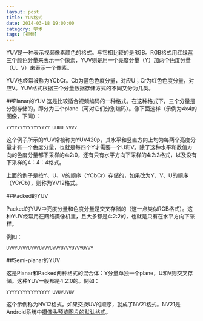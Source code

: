 ```yaml
---
layout: post
title: YUV格式
date: 2014-03-18 19:00:00
category: 学术
tags: [视频]
---
```


YUV是一种表示视频像素颜色的格式。与它相比较的是RGB。RGB格式用红绿蓝三个颜色分量来表示一个像素，YUV则是用一个亮度分量（Y）加两个色度分量（U、V）来表示一个像素。

<!--more-->

YUV也经常被称为YCbCr。Cb为蓝色色度分量，对应U；Cr为红色色度分量，对应V。YUV格式根据三个分量数据存储方式的不同又分为几类。

##Planar的YUV
这是比较适合视频编码的一种格式。在这种格式下，三个分量是分别存储的，即分为三个plane（可对它们分别编码）。像下面这样（示例为4x4的图像，下同）：

    YYYYYYYYYYYYYYYY UUUU VVVV

这个例子所示的YUV常被称为YUV420p，其水平和竖直方向上均为每两个亮度分量才有一个色度分量，也就是每四个Y才需要一个U和V。除了这种水平和数值方向的色度分量都下采样的4:2:0，还有只有水平方向下采样的4:2:2格式，以及没有下采样的4：4：4格式。

上面的例子是按Y、U、V的顺序（YCbCr）存储的，如果改为Y、V、U的顺序（YCrCb），则称为YV12格式。

##Packed的YUV

Packed的YUV中亮度分量和色度分量是交叉存储的（这一点类似RGB格式）。这种YUV经常用在网络摄像机里，且大多都是4:2:2的，也就是只有在水平方向下采样。

例如：

    UYVYUYVYUYVYUYVYUYVYUYVYUYVYUYVY

##Semi-planar的YUV

这是Planar和Packed两种格式的混合体：Y分量单独一个plane，U和V则交叉存储。这种YUV一般都是4:2:0的。例如：

    YYYYYYYYYYYYYYYY UVUVUVUV

这个示例称为NV12格式。如果交换UV的顺序，就成了NV21格式。NV21是Android系统中[摄像头预览图片的默认格式](http://developer.android.com/reference/android/hardware/Camera.Parameters.html#setPreviewFormat(int))。

